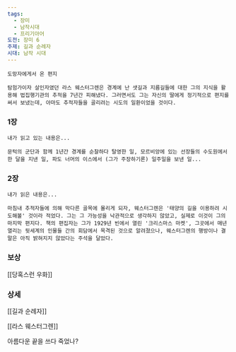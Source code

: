 ```yaml
---
tags:
  - 장미
  - 남작시대
  - 프리기아어
도전: 장미 6
주제: 길과 순례자
시대: 남작 시대
---
```




```
도망자에게서 온 편지

탐험가이자 살인자였던 라스 웨스터그렌은 경계에 난 샛길과 지름길들에 대한 그의 지식을 활용해 법집행기관의 추적을 7년간 피해냈다. 그러면서도 그는 자신의 딸에게 정기적으로 편지를 써서 보냈는데, 아마도 추적자들을 골리려는 시도의 일환이었을 것이다.
```
### 1장

```
내가 읽고 있는 내용은...

문턱의 군단과 함께 1년간 경계를 순찰하다 탈영한 일, 모르비앙에 있는 선장들의 수도원에서 한 달을 지낸 일, 파도 너머의 이스에서 (그가 주장하기론) 일주일을 보낸 일...
```
### 2장

```
내가 읽은 내용은...

마침내 추적자들에 의해 막다른 골목에 몰리게 되자, 웨스터그렌은 '태양의 길을 이용하려 시도해볼' 것이라 적었다. 그는 그 가능성을 낙관적으로 생각하지 않았고, 실제로 이것이 그의 마지막 편지다. 책의 편집자는 그가 1929년 빈에서 열린 '크리스마스 마켓', 그곳에서 매년 열리는 뒷세계의 인물들 간의 회담에서 목격된 것으로 알려졌으나, 웨스터그렌의 행방이나 결말은 아직 밝혀지지 않았다는 주석을 달았다.
```


### 보상

[[당혹스런 우화]]

### 상세

[[길과 순례자]]

[[라스 웨스터그렌]]

아름다운 끝을 쓰다 죽었나?